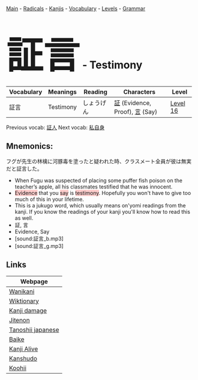 <style> bigfont {font-size: 100px}</style>
[Main](../README.md) -
[Radicals](../radicals.md) -
[Kanjis](../kanjis.md) -
[Vocabulary](../vocabulary.md) -
[Levels](../levels.md) -
[Grammar](../grammar.md)
# <bigfont> 証言</bigfont> - Testimony 

| Vocabulary | Meanings | Reading | Characters | Level |
| --- | --- | --- | --- | --- |
| 証言 | Testimony | しょうげん |  [証](../kanjis/証.md) (Evidence, Proof), [言](../kanjis/言.md) (Say) | [Level 16](../levels/wk_level16.md) |

Previous vocab: [証人](証人.md) Next vocab: [私自身](私自身.md) 

## Mnemonics:
フグが先生の林檎に河豚毒を塗ったと疑われた時、クラスメート全員が彼は無実だと証言した。
* When Fugu was suspected of placing some puffer fish poison on the teacher’s apple, all his classmates testified that he was innocent.
* <span style="background-color:#ffcccb"> Evidence</span> that you <span style="background-color:#ffcccb"> say</span> is <span style="background-color:#ffcccb"> testimony</span>. Hopefully you won't have to give too much of this in your lifetime.
* This is a jukugo word, which usually means on'yomi readings from the kanji. If you know the readings of your kanji you'll know how to read this as well.
* 証, 言
* Evidence, Say
* [sound:証言_b.mp3]
* [sound:証言_g.mp3]


## Links 

| Webpage |
| --- |
| [Wanikani          ](https://www.wanikani.com/kanji/証言) |
| [Wiktionary        ](https://en.wiktionary.org/wiki/証言) |
| [Kanji damage      ](http://www.kanjidamage.com/kanji/search?utf8=✓&q=証言) |
| [Jitenon           ](https://jitenon.com/kanji/証言) |
| [Tanoshii japanese ](https://www.tanoshiijapanese.com/dictionary/kanji.cfm?k=証言) |
| [Baike             ](https://baike.baidu.com/item/証言) |
| [Kanji Alive       ](https://app.kanjialive.com/証言) |
| [Kanshudo          ](https://www.kanshudo.com/searchmn?q=証言) |
| [Koohii            ](https://kanji.koohii.com/study/kanji/証言) |
